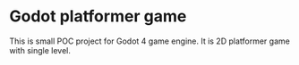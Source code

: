 # Godot platformer game

This is small POC project for Godot 4 game engine. It is 2D platformer game with single level.
